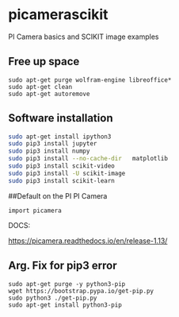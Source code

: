 # picamerascikit
PI Camera basics and SCIKIT image examples

## Free up space
```
sudo apt-get purge wolfram-engine libreoffice* 
sudo apt-get clean
sudo apt-get autoremove

```

## Software installation
```bash
sudo apt-get install ipython3
sudo pip3 install jupyter
sudo pip3 install numpy
sudo pip3 install --no-cache-dir   matplotlib
sudo pip3 install scikit-video
sudo pip3 install -U scikit-image
sudo pip3 install scikit-learn
```
##Default on the PI
PI Camera

`import picamera`

DOCS:

https://picamera.readthedocs.io/en/release-1.13/

## Arg. Fix for pip3 error
```
sudo apt-get purge -y python3-pip
wget https://bootstrap.pypa.io/get-pip.py
sudo python3 ./get-pip.py
sudo apt-get install python3-pip
```
